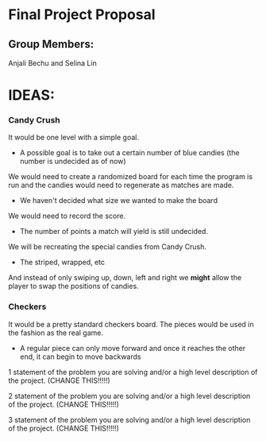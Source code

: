 # Final Project Proposal

## Group Members:

Anjali Bechu and Selina Lin

# IDEAS:

### Candy Crush
It would be one level with a simple goal.
- A possible goal is to take out a certain number of blue candies (the number is undecided as of now)

We would need to create a randomized board for each time the program is run and the candies would need to regenerate as matches are made.
- We haven't decided what size we wanted to make the board

We would need to record the score.
- The number of points a match will yield is still undecided.

We will be recreating the special candies from Candy Crush.
- The striped, wrapped, etc

And instead of only swiping up, down, left and right we **might** allow the player to swap the positions of candies.


### Checkers
It would be a pretty standard checkers board. The pieces would be used in the fashion as the real game.
- A regular piece can only move forward and once it reaches the other end, it can begin to move backwards


1 statement of the problem you are solving and/or a high level description of the project. (CHANGE THIS!!!!!)

2 statement of the problem you are solving and/or a high level description of the project. (CHANGE THIS!!!!!)

3 statement of the problem you are solving and/or a high level description of the project. (CHANGE THIS!!!!!)
